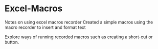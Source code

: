 # Excel-Macros
Notes on using excel macros recorder
Created a simple macros using the macro recorder to insert and format text

Explore ways of running recorded macros such as creating a short-cut or button.
